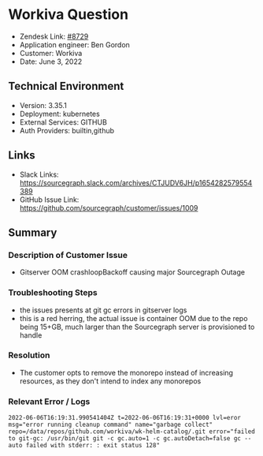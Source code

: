 
# Workiva Question <!-- Ticket Title  Hint: include keywords to make it searchable -->

- Zendesk Link: [#8729](https://sourcegraph.zendesk.com/agent/tickets/8729)
- Application engineer: Ben Gordon
- Customer: Workiva <!-- Redact if this contains personally identifying information -->
- Date: June 3, 2022

<!-- Data populated from integration, speak to Ben Gordon or Michael Bali if not working -->
<!-- During Internal team trial, fill missing data manually (we are waiting for all data to sync) -->

## Technical Environment
- Version: 3.35.1​
- Deployment: kubernetes
- External Services: GITHUB
- Auth Providers: builtin,github


## Links
<!-- Data for application engineer manual entry -->
- Slack Links: https://sourcegraph.slack.com/archives/CTJUDV6JH/p1654282579554389
- GitHub Issue Link: https://github.com/sourcegraph/customer/issues/1009

## Summary
### Description of Customer Issue
- Gitserver OOM crashloopBackoff causing major Sourcegraph Outage
### Troubleshooting Steps
- the issues presents at git gc errors in gitserver logs
- this is a red herring, the actual issue is container OOM due to the repo being 15+GB, much larger than the Sourcegraph server is provisioned to handle
### Resolution
- The customer opts to remove the monorepo instead of increasing resources, as they don't intend to index any monorepos

### Relevant Error / Logs
<!-- Please redact keys, tokens, and personal identifying information -->
```
2022-06-06T16:19:31.990541404Z t=2022-06-06T16:19:31+0000 lvl=eror msg="error running cleanup command" name="garbage collect" repo=/data/repos/github.com/workiva/wk-helm-catalog/.git error="failed to git-gc: /usr/bin/git git -c gc.auto=1 -c gc.autoDetach=false gc --auto failed with stderr: : exit status 128"

```

<!-- Once complete, upload a copy to https://github.com/sourcegraph/support-tools-internal/tree/main/resolved-tickets as a .md file -->
<!-- Name the file 8729.md -->

